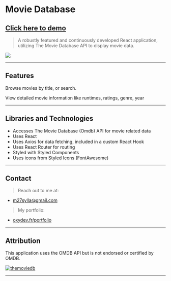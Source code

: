 # Movie Database

## **<a href="https://doums10.github.io/moviedb/" target="_blank">Click here to demo</a>**

> A robustly featured and continuously developed React application, utilizing The Movie Database API to display movie data.

![](moviedb.gif)

---

## Features

Browse movies by title, or search. 

View detailed movie information like runtimes, ratings, genre, year

---

## Libraries and Technologies

- Accesses The Movie Database (Omdb) API for movie related data
- Uses React
- Uses Axios for data fetching, included in a custom React Hook
- Uses React Router for routing
- Styled with Styled Components
- Uses icons from Styled Icons (FontAwesome)

---

## Contact

> Reach out to me at:

- m27sylla@gmail.com

> My portfolio:

- <a href="https://oxydev.fr/portfolio" target="_blank">oxydev.fr/portfolio</a>

---

## Attribution

This application uses the OMDB API but is not endorsed or certified by OMDB.

<a href="http://www.omdbapi.com/"><img src="https://www.google.com/url?sa=i&url=https%3A%2F%2Frapidapi.com%2Fblog%2Fdirectory%2Fomdb%2F&psig=AOvVaw13KMqcuXrK2QKFVsy9M2MZ&ust=1601261072317000&source=images&cd=vfe&ved=0CAIQjRxqFwoTCNjxgsaoiOwCFQAAAAAdAAAAABAJ" title="OMDB" alt="themoviedb"></a>

---
